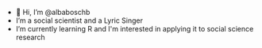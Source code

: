 - 👋 Hi, I’m @albaboschb
- I’m a social scientist and a Lyric Singer 
- I’m currently learning R and I'm interested in applying it to social science research 


<!---
albaboschb/albaboschb is a ✨ special ✨ repository because its `README.md` (this file) appears on your GitHub profile.
You can click the Preview link to take a look at your changes.
--->
